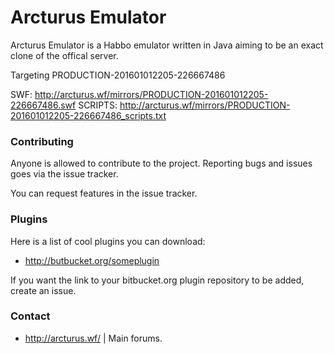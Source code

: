 # Arcturus Emulator #

Arcturus Emulator is a Habbo emulator written in Java aiming to be an exact clone of the offical server.

Targeting PRODUCTION-201601012205-226667486

SWF: http://arcturus.wf/mirrors/PRODUCTION-201601012205-226667486.swf
SCRIPTS: http://arcturus.wf/mirrors/PRODUCTION-201601012205-226667486_scripts.txt

### Contributing ###

Anyone is allowed to contribute to the project. Reporting bugs and issues goes via the issue tracker.

You can request features in the issue tracker.

### Plugins ###

Here is a list of cool plugins you can download:

* http://butbucket.org/someplugin

If you want the link to your bitbucket.org plugin repository to be added, create an issue.

### Contact ###

* http://arcturus.wf/ | Main forums.